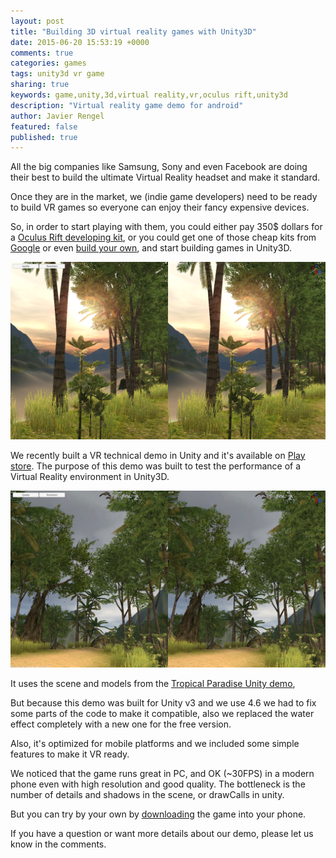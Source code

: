 ```yaml
---
layout: post
title: "Building 3D virtual reality games with Unity3D"
date: 2015-06-20 15:53:19 +0000
comments: true
categories: games
tags: unity3d vr game
sharing: true
keywords: game,unity,3d,virtual reality,vr,oculus rift,unity3d
description: "Virtual reality game demo for android"
author: Javier Rengel
featured: false
published: true
---
```


All the big companies like Samsung, Sony and even Facebook are doing their best to build the 
ultimate Virtual Reality headset and make it standard.

Once they are in the market, we (indie game developers) need to be ready to build VR games 
so everyone can enjoy their fancy expensive devices.

So, in order to start playing with them, you could either pay 350$ dollars for a [Oculus Rift developing kit](https://www.oculus.com/order/), 
or you could get one of those cheap kits from [Google](http://www.aliexpress.com/item/High-quality-DIY-Google-Cardboard-Virtual-Reality-VR-Mobile-Phone-3D-Glasses-for-5-0-Screen/32301733749.html?s=p) 
or even [build your own](https://twitter.com/rephus/status/587297530045714432), and start building games in Unity3D.

<img src="/images/posts/3d-island-demo/img1.png" />

<!--more-->

We recently built a VR technical demo in Unity and it's available on [Play store](https://play.google.com/store/apps/details?id=net.coconauts.island3d).
The purpose of this demo was built to test the performance of a Virtual Reality environment in Unity3D. 

<img src="/images/posts/3d-island-demo/img2.png" />

It uses the scene and models from the [Tropical Paradise Unity demo](http://unity3d.com/showcase/live-demos#tropical-paradise),

But because this demo was built for Unity v3 and we use 4.6 we had to fix some parts of the code to make it compatible,
also we replaced the water effect completely with a new one for the free version.

Also, it's optimized for mobile platforms and we included some simple features to make it VR ready.

We noticed that the game runs great in PC, and OK (~30FPS) in a modern phone even with high resolution and good quality.
The bottleneck is the number of details and shadows in the scene, or drawCalls in unity.

But you can try by your own by [downloading](https://play.google.com/store/apps/details?id=net.coconauts.island3d) the game into your phone.

If you have a question or want more details about our demo, please let us know in the comments.
